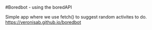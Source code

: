 #Boredbot - using the boredAPI




Simple app where we use fetch() to suggest random activites to do.
https://veronisab.github.io/boredbot
